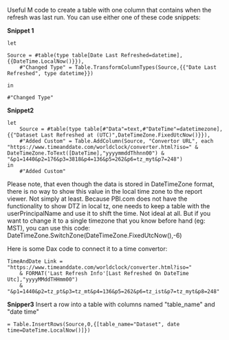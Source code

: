 Useful M code to create a table with one column that contains when the refresh was last run.
You can use either one of these code snippets:

**Snippet 1**
```
let

Source = #table(type table[Date Last Refreshed=datetime], {{DateTime.LocalNow()}}),
    #"Changed Type" = Table.TransformColumnTypes(Source,{{"Date Last Refreshed", type datetime}})

in

#"Changed Type"
```
**Snippet2**
```
let
    Source = #table(type table[#"Data"=text,#"DateTime"=datetimezone], {{"Dataset Last Refreshed at (UTC)",DateTimeZone.FixedUtcNow()}}),
    #"Added Custom" = Table.AddColumn(Source, "Convertor URL", each "https://www.timeanddate.com/worldclock/converter.html?iso=" & DateTimeZone.ToText([DateTime],"yyyymmddThhnn00") & "&p1=1440&p2=176&p3=3818&p4=136&p5=262&p6=tz_myt&p7=248")
in
    #"Added Custom"
```


Please note, that even though the data is stored in DateTimeZone format, there is no way to show this value in the local time zone to the report viewer. Not simply at least. Because PBI.com does not have the functionality to show DTZ in local tz, one needs to keep a table with the userPrincipalName and use it to shift the time. Not ideal at all. But if you want to change it to a single timezone that you know before hand (eg: MST), you can use this code: DateTimeZone.SwitchZone(DateTimeZone.FixedUtcNow(),-6)

Here is some Dax code to connect it to a time convertor:

```
TimeAndDate Link = "https://www.timeanddate.com/worldclock/converter.html?iso="
    & FORMAT('Last Refresh Info'[Last Refreshed On DateTime Utc],"yyyyMMddTHHmm00")
    & "&p1=1440&p2=tz_pt&p3=tz_mt&p4=136&p5=262&p6=tz_ist&p7=tz_myt&p8=248"

```

**Snipper3** Insert a row into a table with columns named "table_name" and "date time"
```
= Table.InsertRows(Source,0,{[table_name="Dataset", date time=DateTime.LocalNow()]})
```
